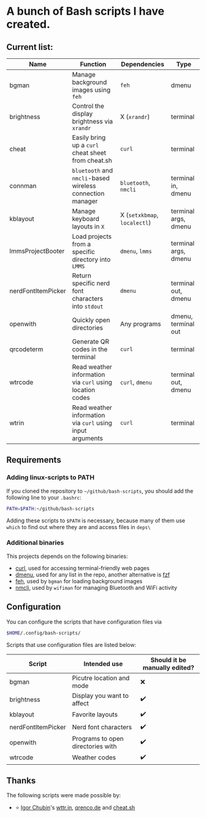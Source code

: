 # A bunch of Bash scripts I have created.

## Current list:

| Name               | Function                                                  | Dependencies                 | Type                 |
| -                  | -                                                         | -                            | -                    |
| bgman              | Manage background images using `feh`                      | `feh`                        | dmenu                |
| brightness         | Control the display brightness via `xrandr`               | X (`xrandr`)                 | terminal             |
| cheat              | Easily bring up a `curl` cheat sheet from cheat.sh        | `curl`                       | terminal             |
| connman            | `bluetooth` and `nmcli`-based wireless connection manager | `bluetooth`, `nmcli`         | terminal in, dmenu   |
| kblayout           | Manage keyboard layouts in `X`                            | X (`setxkbmap`, `localectl`) | terminal args, dmenu |
| lmmsProjectBooter  | Load projects from a specific directory into `LMMS`       | `dmenu`, `lmms`              | terminal args, dmenu |
| nerdFontItemPicker | Return specific nerd font characters into `stdout`        | `dmenu`                      | terminal out, dmenu  |
| openwith           | Quickly open directories                                  | Any programs                 | dmenu, terminal out  |
| qrcodeterm         | Generate QR codes in the terminal                         | `curl`                       | terminal             |
| wtrcode            | Read weather information via `curl` using location codes  | `curl`, `dmenu`              | terminal out, dmenu  |
| wtrin              | Read weather information via `curl` using input arguments | `curl`                       | terminal             |

## Requirements

### Adding linux-scripts to PATH

If you cloned the repository to `~/github/bash-scripts`, you should add the following line to your `.bashrc`:

```sh
PATH=$PATH:~/github/bash-scripts
```

Adding these scripts to ``$PATH`` is necessary, because many of them use ``which`` to find out where they are and access files in ``deps\``

### Additional binaries

This projects depends on the following binaries:

- [curl](https://curl.se/), used for accessing terminal-friendly web pages
- [dmenu](https://tools.suckless.org/dmenu/), used for any list in the repo, another alternative is [fzf](https://github.com/junegunn/fzf)
- [feh](https://github.com/derf/feh), used by ``bgman`` for loading background images
- [nmcli](https://linux.die.net/man/1/nmcli), used by ``wifiman`` for managing Bluetooth and WiFi activity

## Configuration

You can configure the scripts that have configuration files via
```sh
$HOME/.config/bash-scripts/
```

Scripts that use configuration files are listed below:

| Script             | Intended use                      | Should it be manually edited? |
| -                  | -                                 | -                             |
| bgman              | Picutre location and mode         | ❌                            |
| brightness         | Display you want to affect        | ✔️                             |
| kblayout           | Favorite layouts                  | ✔️                             |
| nerdFontItemPicker | Nerd font characters              | ✔️                             |
| openwith           | Programs to open directories with | ✔️                             |
| wtrcode            | Weather codes                     | ✔️                             |

## Thanks

The following scripts were made possible by:

- ⭐ [Igor Chubin](https://github.com/chubin)'s [wttr.in](https://github.com/chubin/wttr.in), [qrenco.de](https://github.com/chubin/qrenco.de) and [cheat.sh](https://github.com/chubin/cheat.sh)

